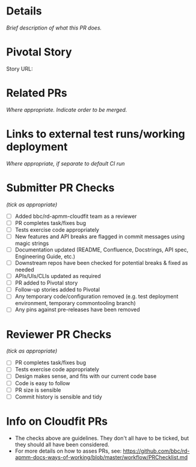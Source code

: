 # Details
_Brief description of what this PR does._

# Pivotal Story
Story URL:

# Related PRs
_Where appropriate. Indicate order to be merged._

# Links to external test runs/working deployment
_Where appropriate, if separate to default CI run_

# Submitter PR Checks
_(tick as appropriate)_

- [ ] Added bbc/rd-apmm-cloudfit team as a reviewer
- [ ] PR completes task/fixes bug
- [ ] Tests exercise code appropriately
- [ ] New features and API breaks are flagged in commit messages using magic strings
- [ ] Documentation updated (README, Confluence, Docstrings, API spec, Engineering Guide, etc.)
- [ ] Downstream repos have been checked for potential breaks & fixed as needed
- [ ] APIs/UIs/CLIs updated as required
- [ ] PR added to Pivotal story
- [ ] Follow-up stories added to Pivotal
- [ ] Any temporary code/configuration removed (e.g. test deployment environment, temporary commontooling branch)
- [ ] Any pins against pre-releases have been removed

# Reviewer PR Checks
_(tick as appropriate)_

- [ ] PR completes task/fixes bug
- [ ] Tests exercise code appropriately
- [ ] Design makes sense, and fits with our current code base
- [ ] Code is easy to follow
- [ ] PR size is sensible
- [ ] Commit history is sensible and tidy

# Info on Cloudfit PRs
- The checks above are guidelines. They don't all have to be ticked, but they should all have been considered.
- For more details on how to asses PRs, see: https://github.com/bbc/rd-apmm-docs-ways-of-working/blob/master/workflow/PRChecklist.md
